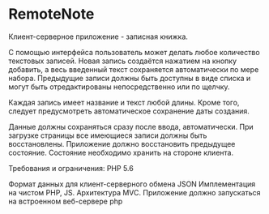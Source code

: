 # RemoteNote

Клиент-серверное приложение - записная книжка.

С помощью интерфейса пользователь может делать любое количество текстовых записей. 
Новая запись создаётся нажатием на кнопку добавить, а весь введенный текст сохраняется автоматически по мере набора.
Предыдущие записи должны быть доступны в виде списка и могут быть отредактированы непосредственно или по щелчку.

Каждая запись имеет название и текст любой длины. Кроме того, следует предусмотреть автоматическое сохранение даты создания.

Данные должны сохраняться сразу после ввода, автоматически.
При загрузке страницы все имеющиеся записи должны быть восстановлены. Приложение должно восстановить предыдущее состояние. Состояние необходимо хранить на стороне клиента.

Требования и ограничения:
PHP 5.6

Формат данных для клиент-серверного обмена JSON
Имплементация на чистом PHP, JS. Архитектура MVC. 
Приложение должно запускаться на встроенном веб-сервере php
